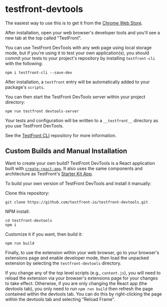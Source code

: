# testfront-devtools

The easiest way to use this is to get it from the <a href='https://chrome.google.com/webstore/detail/jjeedhjoocnngookmbfmjflefjddocdl' target='_blank' rel='noopener noreferrer'>Chrome Web Store</a>.

After installation, open your web browser's developer tools and you'll see a new tab at the top called "TestFront".

You can use TestFront DevTools with any web page using local storage mode, but if you're using it to test your own application(s), you should commit your tests to your project's repository by installing `testfront-cli` with the following:
```
npm i testfront-cli --save-dev
```

After installation, a `testfront` entry will be automatically added to your package's `scripts`.

You can then start the TestFront DevTools server within your project directory:
```
npm run testfront devtools-server
```

Your tests and configuration will be written to a `__testfront__` directory as you use TestFront DevTools.

See the [TestFront CLI](https://github.com/testfront-io/testfront-cli) repository for more information.


## Custom Builds and Manual Installation

Want to create your own build? TestFront DevTools is a React application built with [`create-react-app`](https://create-react-app.dev/). It also uses the same components and architecture as TestFront's [Starter Kit App](https://github.com/testfront-io/starter-kit-app).

To build your own version of TestFront DevTools and install it manually:

Clone this repository:
```
git clone https://github.com/testfront-io/testfront-devtools.git
```

NPM install:
```
cd testfront-devtools
npm i
```

Customize it if you want, then build it:
```
npm run build
```

Finally, to use the extension within your web browser, go to your browser's extensions page and enable developer mode, then load the unpacked extension by selecting the `testfront-devtools` directory.

If you change any of the top level scripts (e.g., `content.js`), you will need to reload the extension via your browser's extensions page for your changes to take effect. Otherwise, if you are only changing the React app (the devtools tab), you only need to run `npm run build` then refresh the page contained within the devtools tab. You can do this by right-clicking the page within the devtools tab and selecting "Reload Frame".
